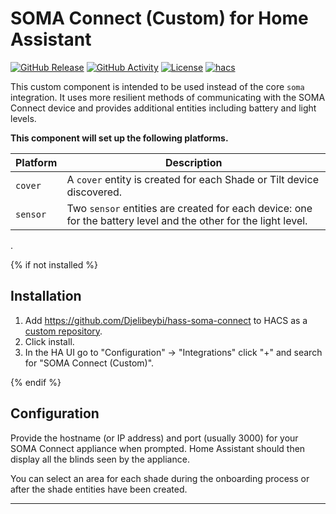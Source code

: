 # SOMA Connect (Custom) for Home Assistant

[![GitHub Release][releases-shield]][releases]
[![GitHub Activity][commits-shield]][commits]
[![License][license-shield]][license]
[![hacs][hacsbadge]][hacs]

This custom component is intended to be used instead of the core `soma` integration.
It uses more resilient methods of communicating with the SOMA Connect device and
provides additional entities including battery and light levels.

**This component will set up the following platforms.**

Platform | Description
-- | --
`cover` | A `cover` entity is created for each Shade or Tilt device discovered.
`sensor` | Two `sensor` entities are created for each device: one for the battery level and the other for the light level.
.

{% if not installed %}

## Installation

1. Add <https://github.com/Djelibeybi/hass-soma-connect> to HACS as a [custom repository][hacs_custom].
1. Click install.
1. In the HA UI go to "Configuration" -> "Integrations" click "+" and search for "SOMA Connect (Custom)".

{% endif %}

## Configuration

Provide the hostname (or IP address) and port (usually 3000) for your SOMA Connect
appliance when prompted. Home Assistant should then display all the blinds seen
by the appliance.

You can select an area for each shade during the onboarding process or after the
shade entities have been created.

***

[soma_connect]: https://github.com/Djelibeybi/soma-connect
[commits-shield]: https://img.shields.io/github/commit-activity/y/Djelibeybi/hass-soma-connect.svg?style=for-the-badge
[commits]: https://github.com/Djelibeybi/hass-soma-connect/commits/main
[hacs]: https://hacs.xyz
[hacs_custom]: https://hacs.xyz/docs/faq/custom_repositories
[hacsbadge]: https://img.shields.io/badge/HACS-Custom-orange.svg?style=for-the-badge
[license]: https://github.com/Djelibeybi/hass-soma-connect/blob/main/LICENSE
[license-shield]: https://img.shields.io/github/license/Djelibeybi/hass-soma-connect.svg?style=for-the-badge
[releases-shield]: https://img.shields.io/github/release/Djelibeybi/hass-soma-connect.svg?style=for-the-badge
[releases]: https://github.com/Djelibeybi/hass-soma-connect/releases
